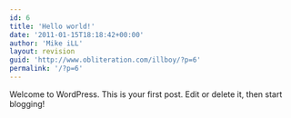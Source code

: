 ```yaml
---
id: 6
title: 'Hello world!'
date: '2011-01-15T18:18:42+00:00'
author: 'Mike iLL'
layout: revision
guid: 'http://www.obliteration.com/illboy/?p=6'
permalink: '/?p=6'
---
```


Welcome to WordPress. This is your first post. Edit or delete it, then start blogging!
